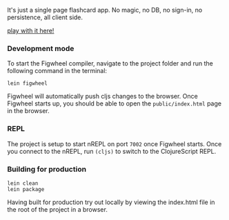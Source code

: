 It's just a single page flashcard app. No magic, no DB, no sign-in, no persistence, all client side.


[play with it here!](https://larzeitlin.github.io/simple-flashcards/index.html)



### Development mode
To start the Figwheel compiler, navigate to the project folder and run the following command in the terminal:

```
lein figwheel
```

Figwheel will automatically push cljs changes to the browser.
Once Figwheel starts up, you should be able to open the `public/index.html` page in the browser.

### REPL

The project is setup to start nREPL on port `7002` once Figwheel starts.
Once you connect to the nREPL, run `(cljs)` to switch to the ClojureScript REPL.

### Building for production

```
lein clean
lein package
```

Having built for production try out locally by viewing the index.html file in the root of the project in a browser. 
